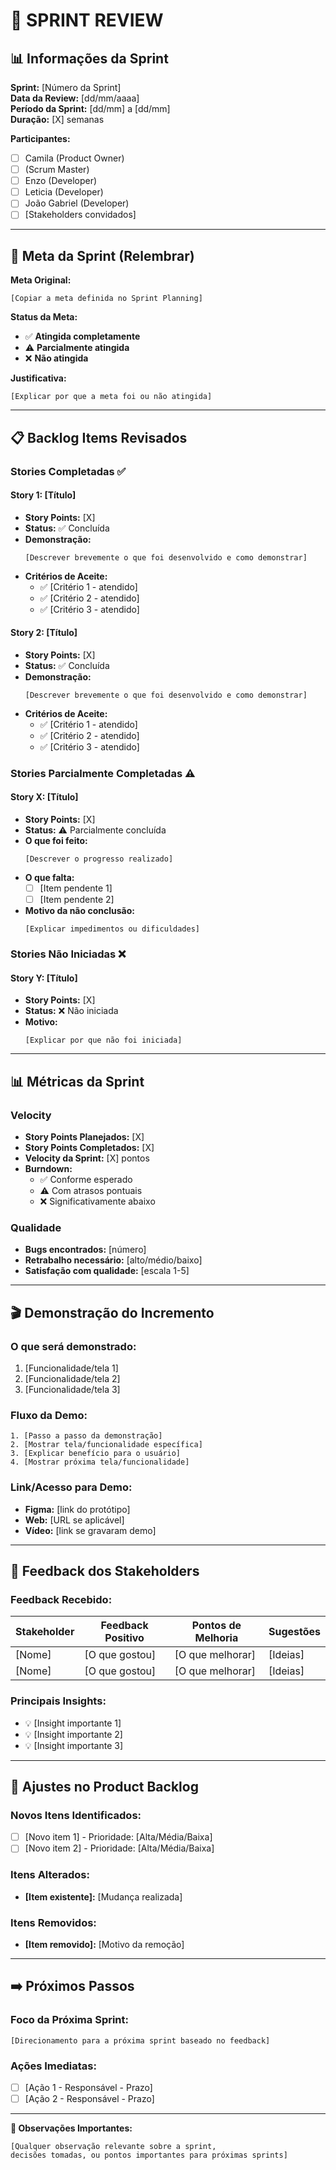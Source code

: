 # 🎤 **SPRINT REVIEW**

## **📊 Informações da Sprint**

**Sprint:** [Número da Sprint]  
**Data da Review:** [dd/mm/aaaa]  
**Período da Sprint:** [dd/mm] a [dd/mm]  
**Duração:** [X] semanas

**Participantes:**
- [ ] Camila (Product Owner)
- [ ]  (Scrum Master)  
- [ ] Enzo (Developer)
- [ ] Leticia (Developer)
- [ ] João Gabriel (Developer)
- [ ] [Stakeholders convidados]

---

## **🎯 Meta da Sprint (Relembrar)**
**Meta Original:**
```
[Copiar a meta definida no Sprint Planning]
```

**Status da Meta:**
- ✅ **Atingida completamente**
- ⚠️ **Parcialmente atingida**  
- ❌ **Não atingida**

**Justificativa:**
```
[Explicar por que a meta foi ou não atingida]
```

---

## **📋 Backlog Items Revisados**

### **Stories Completadas ✅**

#### **Story 1: [Título]**
- **Story Points:** [X]
- **Status:** ✅ Concluída
- **Demonstração:**
  ```
  [Descrever brevemente o que foi desenvolvido e como demonstrar]
  ```
- **Critérios de Aceite:**
  - ✅ [Critério 1 - atendido]
  - ✅ [Critério 2 - atendido]
  - ✅ [Critério 3 - atendido]

#### **Story 2: [Título]**
- **Story Points:** [X]
- **Status:** ✅ Concluída
- **Demonstração:**
  ```
  [Descrever brevemente o que foi desenvolvido e como demonstrar]
  ```
- **Critérios de Aceite:**
  - ✅ [Critério 1 - atendido]
  - ✅ [Critério 2 - atendido]
  - ✅ [Critério 3 - atendido]

### **Stories Parcialmente Completadas ⚠️**

#### **Story X: [Título]**
- **Story Points:** [X]
- **Status:** ⚠️ Parcialmente concluída
- **O que foi feito:**
  ```
  [Descrever o progresso realizado]
  ```
- **O que falta:**
  - [ ] [Item pendente 1]
  - [ ] [Item pendente 2]
- **Motivo da não conclusão:**
  ```
  [Explicar impedimentos ou dificuldades]
  ```

### **Stories Não Iniciadas ❌**

#### **Story Y: [Título]**
- **Story Points:** [X]
- **Status:** ❌ Não iniciada
- **Motivo:**
  ```
  [Explicar por que não foi iniciada]
  ```

---

## **📊 Métricas da Sprint**

### **Velocity**
- **Story Points Planejados:** [X]
- **Story Points Completados:** [X]
- **Velocity da Sprint:** [X] pontos
- **Burndown:** 
  - ✅ Conforme esperado
  - ⚠️ Com atrasos pontuais
  - ❌ Significativamente abaixo

### **Qualidade**
- **Bugs encontrados:** [número]
- **Retrabalho necessário:** [alto/médio/baixo]
- **Satisfação com qualidade:** [escala 1-5]

---

## **🎬 Demonstração do Incremento**

### **O que será demonstrado:**
1. [Funcionalidade/tela 1]
2. [Funcionalidade/tela 2]
3. [Funcionalidade/tela 3]

### **Fluxo da Demo:**
```
1. [Passo a passo da demonstração]
2. [Mostrar tela/funcionalidade específica]
3. [Explicar benefício para o usuário]
4. [Mostrar próxima tela/funcionalidade]
```

### **Link/Acesso para Demo:**
- **Figma:** [link do protótipo]
- **Web:** [URL se aplicável]
- **Vídeo:** [link se gravaram demo]

---

## **💬 Feedback dos Stakeholders**

### **Feedback Recebido:**
| Stakeholder | Feedback Positivo | Pontos de Melhoria | Sugestões |
|-------------|-------------------|-------------------|-----------|
| [Nome] | [O que gostou] | [O que melhorar] | [Ideias] |
| [Nome] | [O que gostou] | [O que melhorar] | [Ideias] |

### **Principais Insights:**
- 💡 [Insight importante 1]
- 💡 [Insight importante 2]
- 💡 [Insight importante 3]

---

## **🔄 Ajustes no Product Backlog**

### **Novos Itens Identificados:**
- [ ] [Novo item 1] - Prioridade: [Alta/Média/Baixa]
- [ ] [Novo item 2] - Prioridade: [Alta/Média/Baixa]

### **Itens Alterados:**
- **[Item existente]:** [Mudança realizada]

### **Itens Removidos:**
- **[Item removido]:** [Motivo da remoção]

---

## **➡️ Próximos Passos**

### **Foco da Próxima Sprint:**
```
[Direcionamento para a próxima sprint baseado no feedback]
```

### **Ações Imediatas:**
- [ ] [Ação 1 - Responsável - Prazo]
- [ ] [Ação 2 - Responsável - Prazo]

---

**📝 Observações Importantes:**
```
[Qualquer observação relevante sobre a sprint, 
decisões tomadas, ou pontos importantes para próximas sprints]
```